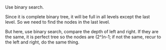 Use binary search.

Since it is complete binary tree, it will be full in all levels except the last level. So we need to find the nodes in the last level.

But here, use binary search, compare the depth of left and right. If they are the same, it is perfect tree so the nodes are (2^)n-1; if not the same, recur to the left and right, do the same thing.
